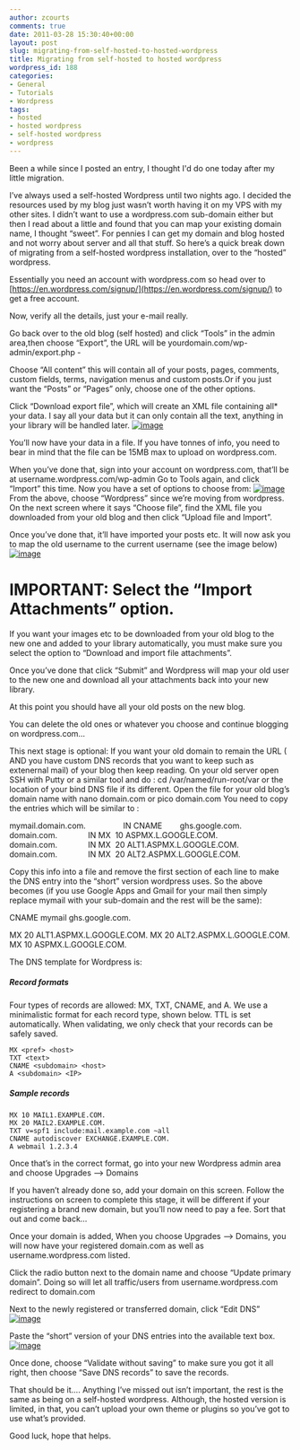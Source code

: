 ```yaml
---
author: zcourts
comments: true
date: 2011-03-28 15:30:40+00:00
layout: post
slug: migrating-from-self-hosted-to-hosted-wordpress
title: Migrating from self-hosted to hosted wordpress
wordpress_id: 188
categories:
- General
- Tutorials
- Wordpress
tags:
- hosted
- hosted wordpress
- self-hosted wordpress
- wordpress
---
```


Been a while since I posted an entry, I thought I'd do one today after my little migration.

I’ve always used a self-hosted Wordpress until two nights ago. I decided the resources used by my blog just wasn’t worth having it on my VPS with my other sites. I didn’t want to use a wordpress.com sub-domain either but then I read about a little and found that you can map your existing domain name, I thought “sweet”. For pennies I can get my domain and blog hosted and not worry about server and all that stuff. So here’s a quick break down of migrating from a self-hosted wordpress installation, over to the “hosted” wordpress.<!-- more -->

Essentially you need an account with wordpress.com so head over to [https://en.wordpress.com/signup/](https://en.wordpress.com/signup/) to get a free account.

Now, verify all the details, just your e-mail really.

Go back over to the old blog (self hosted) and click “Tools” in the admin area,then choose “Export”, the URL will be yourdomain.com/wp-admin/export.php -

Choose “All content” this will contain all of your posts, pages, comments, custom fields, terms, navigation menus and custom posts.Or if you just want the “Posts” or “Pages” only, choose one of the other options.

Click “Download export file”, which will create an XML file containing all* your data. I say all your data but it can only contain all the text, anything in your library will be handled later.
[![image](http://crlog.files.wordpress.com/2011/03/image_thumb.png)](http://crlog.files.wordpress.com/2011/03/image.png)

You’ll now have your data in a file. If you have tonnes of info, you need to bear in mind that the file can be 15MB max to upload on wordpress.com.

When you’ve done that, sign into your account on wordpress.com, that’ll be at username.wordpress.com/wp-admin
Go to Tools again, and click “Import” this time. Now you have a set of options to choose from:
[![image](http://crlog.files.wordpress.com/2011/03/image_thumb1.png)](http://crlog.files.wordpress.com/2011/03/image1.png)
From the above, choose “Wordpress” since we’re moving from wordpress. On the next screen where it says “Choose file”, find the XML file you downloaded from your old blog and then click “Upload file and Import”.

Once you’ve done that, it’ll have imported your posts etc. It will now ask you to map the old username to the current username (see the image below)
[![image](http://crlog.files.wordpress.com/2011/03/image_thumb2.png)](http://crlog.files.wordpress.com/2011/03/image2.png)


# IMPORTANT: Select the “Import Attachments” option.


If you want your images etc to be downloaded from your old blog to the new one and added to your library automatically, you must make sure you select the option to “Download and import file attachments”.

Once you’ve done that click “Submit” and Wordpress will map your old user to the new one and download all your attachments back into your new library.

At this point you should have all your old posts on the new blog.

You can delete the old ones or whatever you choose and continue blogging on wordpress.com…

This next stage is optional:
If you want your old domain to remain the URL ( AND you have custom DNS records that you want to keep such as extenernal mail) of your blog then keep reading.
On your old server open SSH with Putty or a similar tool and do :
cd /var/named/run-root/var or the location of your bind DNS file if its different.
Open the file for your old blog’s domain name with nano domain.com or pico domain.com
You need to copy the entries which will be similar to :

mymail.domain.com.                 IN CNAME        ghs.google.com.
domain.com.              IN MX  10 ASPMX.L.GOOGLE.COM.
domain.com.              IN MX  20 ALT1.ASPMX.L.GOOGLE.COM.
domain.com.              IN MX  20 ALT2.ASPMX.L.GOOGLE.COM.

Copy this info into a file and remove the first section of each line to make the DNS entry into the “short” version wordpress uses. So the above becomes (if you use Google Apps and Gmail for your mail then simply replace mymail with your sub-domain and the rest will be the same):

CNAME mymail ghs.google.com.

MX 20 ALT1.ASPMX.L.GOOGLE.COM.
MX 20 ALT2.ASPMX.L.GOOGLE.COM.
MX 10 ASPMX.L.GOOGLE.COM.

The DNS template for Wordpress is:


##### Record formats


Four types of records are allowed: MX, TXT, CNAME, and A. We use a minimalistic format for each record type, shown below. TTL is set automatically. When validating, we only check that your records can be safely saved.

    
    MX <pref> <host>
    TXT <text>
    CNAME <subdomain> <host>
    A <subdomain> <IP>




##### Sample records



    
    MX 10 MAIL1.EXAMPLE.COM.
    MX 20 MAIL2.EXAMPLE.COM.
    TXT v=spf1 include:mail.example.com ~all
    CNAME autodiscover EXCHANGE.EXAMPLE.COM.
    A webmail 1.2.3.4


Once that’s in the correct format, go into your new Wordpress admin area and choose Upgrades –> Domains

If you haven’t already done so, add your domain on this screen. Follow the instructions on screen to complete this stage, it will be different if your registering a brand new domain, but you’ll now need to pay a fee. Sort that out and come back…

Once your domain is added, When you choose Upgrades –> Domains, you will now have your registered domain.com as well as username.wordpress.com listed.

Click the radio button next to the domain name and choose “Update primary domain”. Doing so will let all traffic/users from username.wordpress.com redirect to domain.com

Next to the newly registered or transferred domain, click “Edit DNS”
[![image](http://crlog.files.wordpress.com/2011/03/image_thumb3.png)](http://crlog.files.wordpress.com/2011/03/image3.png)

Paste the “short” version of your DNS entries into the available text box.
[![image](http://crlog.files.wordpress.com/2011/03/image_thumb4.png)](http://crlog.files.wordpress.com/2011/03/image4.png)

Once done, choose “Validate without saving” to make sure you got it all right, then choose “Save DNS records” to save the records.

That should be it…. Anything I’ve missed out isn’t important, the rest is the same as being on a self-hosted wordpress. Although, the hosted version is limited, in that, you can’t upload your own theme or plugins so you’ve got to use what’s provided.

Good luck, hope that helps.
